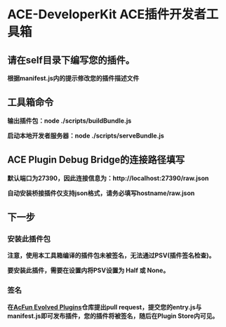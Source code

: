 # ACE-DeveloperKit ACE插件开发者工具箱

## 请在self目录下编写您的插件。
**根据manifest.js内的提示修改您的插件描述文件**


## 工具箱命令
**输出插件包：node ./scripts/buildBundle.js**

**启动本地开发者服务器：node ./scripts/serveBundle.js**

## ACE Plugin Debug Bridge的连接路径填写
**默认端口为27390，因此连接信息为：http://localhost:27390/raw.json**

**自动安装桥接插件仅支持json格式，请务必填写hostname/raw.json**

## 下一步

### 安装此插件包
**注意，使用本工具箱编译的插件包未被签名，无法通过PSV(插件签名检查)。**

**要安装此插件，需要在设置内将PSV设置为 Half 或 None。**

### 签名
**在[AcFun Evolved Plugins](https://github.com/wenzi7777/acev2_plugins)仓库提出pull request，提交您的entry.js与manifest.js即可发布插件，您的插件将被签名，随后在Plugin Store内可见。**
